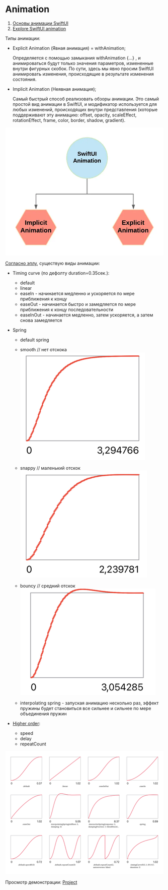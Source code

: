 # Animation

1. [Основы анимации SwiftUI](https://medium.com/simform-engineering/basics-of-swift-ui-animations-d1aa2485a5d9)
2. [Explore SwiftUI animation](https://developer.apple.com/videos/play/wwdc2023/10156/)



Типы анимации:

* Explicit Animation (Явная анимация) = withAnimation;

    Определяется с помощью замыкания withAnimation {…} , и анимироваться будут только значения параметров, измененные внутри фигурных скобок. По сути, здесь мы явно просим SwiftUI анимировать изменения, происходящие в результате изменения состояния.

* Implicit Animation (Неявная анимация);

    Cамый быстрый способ реализовать обзоры анимации. Это самый простой вид анимации в SwiftUI, и модификатор используется для любых изменений, происходящих внутри представления (которые поддерживают эту анимацию: offset, opacity, scaleEffect, rotationEffect, frame, color, border, shadow, gradient).

![](https://github.com/eldaroid/pictures/blob/master/iOSWiki/Frameworks/SwiftUI/Animation/TypesOfAnimation.jpeg?raw=true)



[Согласно эплу](https://developer.apple.com/videos/play/wwdc2023/10156/), существую виды анимации:

* Timing curve (по дефолту duration=0.35сек.): 
    * default
    * linear
    * easeIn - начинается медленно и ускоряется по мере приближения к концу
    * easeOut - начинается быстро и замедляется по мере приближения к концу последовательности
    * easeInOut - начинается медленно, затем ускоряется, а затем снова замедляется

* Spring
    * default spring

    * smooth // нет отскока
        ![](https://github.com/eldaroid/pictures/blob/master/iOSWiki/Frameworks/SwiftUI/Animation/smooth.png?raw=true)
    
    * snappy // маленький отскок 
        ![](https://github.com/eldaroid/pictures/blob/master/iOSWiki/Frameworks/SwiftUI/Animation/snappy.png?raw=true)
    
    * bouncy // средний отскок
        ![](https://github.com/eldaroid/pictures/blob/master/iOSWiki/Frameworks/SwiftUI/Animation/bounce.png?raw=true)
    
    * interpolating spring - запуская анимацию несколько раз, эффект пружины будет становиться все сильнее и сильнее по мере объединения пружин

* [Higher order](/2%20ComputerScience/2.2%20Languages/2.2.2%20Paradigm/2.2.2.1%20Declarative/2.2.2.1.1%20FunctionalProgramming(FP).md): 
    * speed
    * delay
    * repeatCount



![](https://github.com/eldaroid/pictures/blob/master/iOSWiki/Frameworks/SwiftUI/Animation/AnimationStyles.png?raw=true)

Просмотр демонстрации: [Project](./AnimationProject/)
